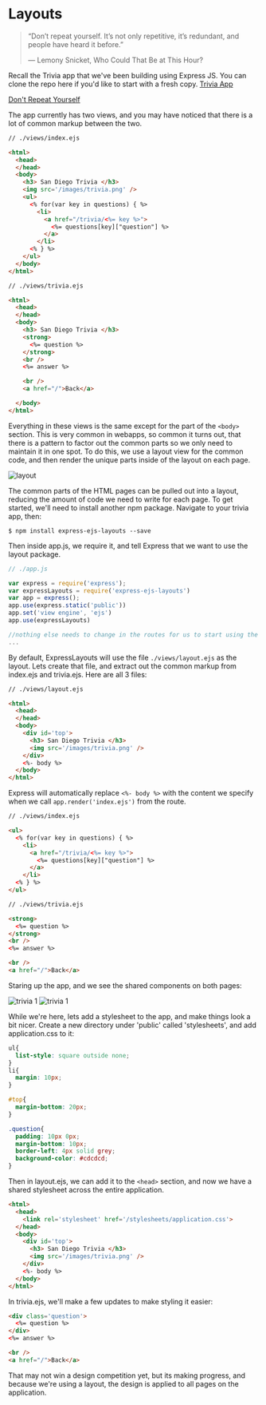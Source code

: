 # Layouts

> “Don’t repeat yourself. It’s not only repetitive, it’s redundant, and people have heard it before.”
>
> ― Lemony Snicket, Who Could That Be at This Hour?

Recall the Trivia app that we've been building using Express JS. You can clone the repo here if you'd like to start with a fresh copy.  [Trivia App](https://github.com/notch8/layout-forms-auth-base-trivia)


[Don't Repeat Yourself](http://deviq.com/don-t-repeat-yourself/)

The app currently has two views, and you may have noticed that there is a lot of common markup between the two.

```HTML
// ./views/index.ejs

<html>
  <head>
  </head>
  <body>
    <h3> San Diego Trivia </h3>
    <img src='/images/trivia.png' />
    <ul>
      <% for(var key in questions) { %>
        <li>
          <a href="/trivia/<%= key %>">
            <%= questions[key]["question"] %>
          </a>
        </li>
      <% } %>
    </ul>
  </body>
</html>

```

```HTML
// ./views/trivia.ejs

<html>
  <head>
  </head>
  <body>
    <h3> San Diego Trivia </h3>
    <strong>
      <%= question %>
    </strong>
    <br />
    <%= answer %>

    <br />
    <a href="/">Back</a>

  </body>
</html>
```

Everything in these views is the same except for the part of the ```<body>``` section.  This is very common in webapps, so common it turns out, that there is a pattern to factor out the common parts so we only need to maintain it in one spot.  To do this, we use a layout view for the common code, and then render the unique parts inside of the layout on each page.

![layout](https://s3.amazonaws.com/learn-site/curriculum/layout-1.png)

The common parts of the HTML pages can be pulled out into a layout, reducing the amount of code we need to write for each page.  To get started, we'll need to install another npm package.  Navigate to your trivia app, then:

```
$ npm install express-ejs-layouts --save
```

Then inside app.js, we require it, and tell Express that we want to use the layout package.

```Javascript
// ./app.js

var express = require('express');
var expressLayouts = require('express-ejs-layouts')
var app = express();
app.use(express.static('public'))
app.set('view engine', 'ejs')
app.use(expressLayouts)

//nothing else needs to change in the routes for us to start using the new layout
...
```

By default, ExpressLayouts will use the file ```./views/layout.ejs``` as the layout.  Lets create that file, and extract out the common markup from index.ejs and trivia.ejs.  Here are all 3 files:

```HTML
// ./views/layout.ejs

<html>
  <head>
  </head>
  <body>
    <div id='top'>
      <h3> San Diego Trivia </h3>
      <img src='/images/trivia.png' />
    </div>
    <%- body %>
  </body>
</html>
```

Express will automatically replace ```<%- body %>``` with the content we specify when we call ```app.render('index.ejs')``` from the route.

```HTML
// ./views/index.ejs

<ul>
  <% for(var key in questions) { %>
    <li>
      <a href="/trivia/<%= key %>">
        <%= questions[key]["question"] %>
      </a>
    </li>
  <% } %>
</ul>

```

```HTML
// ./views/trivia.ejs

<strong>
  <%= question %>
</strong>
<br />
<%= answer %>

<br />
<a href="/">Back</a>

```

Staring up the app, and we see the shared components on both pages:

![trivia 1](https://s3.amazonaws.com/learn-site/curriculum/express-trivia-layout-1.png)
![trivia 1](https://s3.amazonaws.com/learn-site/curriculum/express-trivia-layout-2.png)

While we're here, lets add a stylesheet to the app, and make things look a bit nicer.  Create a new directory under 'public' called 'stylesheets', and add application.css to it:

```css
ul{
  list-style: square outside none;
}
li{
  margin: 10px;
}

#top{
  margin-bottom: 20px;
}

.question{
  padding: 10px 0px;
  margin-bottom: 10px;
  border-left: 4px solid grey;
  background-color: #cdcdcd;
}
```

Then in layout.ejs, we can add it to the ```<head>``` section, and now we have a shared stylesheet across the entire application.

```HTML
<html>
  <head>
    <link rel='stylesheet' href='/stylesheets/application.css'>
  </head>
  <body>
    <div id='top'>
      <h3> San Diego Trivia </h3>
      <img src='/images/trivia.png' />
    </div>
    <%- body %>
  </body>
</html>
```

In trivia.ejs, we'll make a few updates to make styling it easier:

```HTML
<div class='question'>
  <%= question %>
</div>
<%= answer %>

<br />
<a href="/">Back</a>
```

That may not win a design competition yet, but its making progress, and because we're using a layout, the design is applied to all pages on the application.
